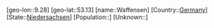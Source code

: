 ﻿---
location: [53.13,9.28]
type: City
tags:
- geo/City


SpocWebEntityId: 35382
isDeleted: false
confidential: public

---
[geo-lon::9.28]
[geo-lat::53.13]
[name::Waffensen]
[Country::[Germany](geo/Continent/Europe/Germany.md)]
[State::[Niedersachsen](geo/Continent/Europe/Germany/Niedersachsen.md)]
[Population::]
[Unknown::]

